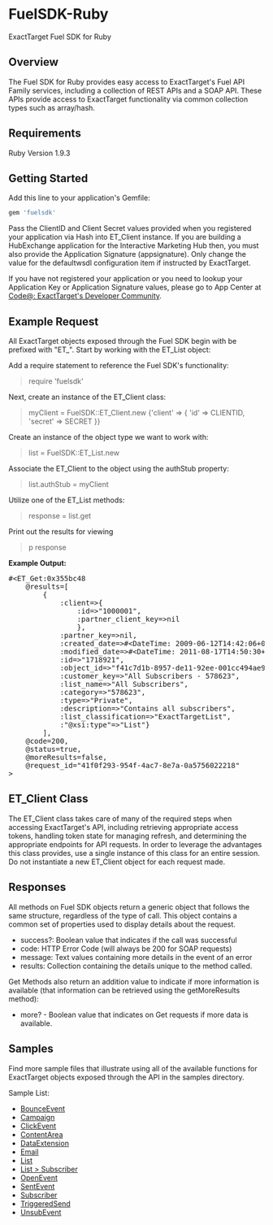 FuelSDK-Ruby
============

ExactTarget Fuel SDK for Ruby

## Overview ##
The Fuel SDK for Ruby provides easy access to ExactTarget's Fuel API Family services, including a collection of REST APIs and a SOAP API. These APIs provide access to ExactTarget functionality via common collection types such as array/hash.

## Requirements ##
Ruby Version 1.9.3

## Getting Started ##
Add this line to your application's Gemfile:

```ruby
gem 'fuelsdk'
```

Pass the ClientID and Client Secret values provided when you registered your application via Hash into ET_Client instance. If you are building a HubExchange application for the Interactive Marketing Hub then, you must also provide the Application Signature (appsignature).  Only change the value for the defaultwsdl configuration item if instructed by ExactTarget.

If you have not registered your application or you need to lookup your Application Key or Application Signature values, please go to App Center at [Code@: ExactTarget's Developer Community](http://code.exacttarget.com/appcenter "Code@ App Center").

## Example Request ##
All ExactTarget objects exposed through the Fuel SDK begin with be prefixed with "ET\_".  Start by working with the ET_List object:

Add a require statement to reference the Fuel SDK's functionality:
> require 'fuelsdk'

Next, create an instance of the ET_Client class:
> myClient = FuelSDK::ET_Client.new {'client' => { 'id' => CLIENTID, 'secret' => SECRET }}

Create an instance of the object type we want to work with:
> list = FuelSDK::ET_List.new

Associate the ET_Client to the object using the authStub property:
> list.authStub = myClient

Utilize one of the ET_List methods:
> response = list.get

Print out the results for viewing
> p response

**Example Output:**

<pre>
#&lt;ET_Get:0x355bc48
	@results=[
		{
			:client=>{
				:id=>"1000001",
				:partner_client_key=>nil
				},
			:partner_key=>nil,
			:created_date=>#&lt;DateTime: 2009-06-12T14:42:06+00:00 ((2454995j,52926s,100000000n),+0s,2299161j)&gt;,
			:modified_date=>#&lt;DateTime: 2011-08-17T14:50:30+00:00 ((2455791j,53430s,697000000n),+0s,2299161j)&gt;,
			:id=>"1718921",
			:object_id=>"f41c7d1b-8957-de11-92ee-001cc494ae9e",
			:customer_key=>"All Subscribers - 578623",
			:list_name=>"All Subscribers",
			:category=>"578623",
			:type=>"Private",
			:description=>"Contains all subscribers",
			:list_classification=>"ExactTargetList",
			:"@xsi:type"=>"List"}
		],
	@code=200,
	@status=true,
	@moreResults=false,
	@request_id="41f0f293-954f-4ac7-8e7a-0a5756022218"
>
</pre>

## ET\_Client Class ##

The ET\_Client class takes care of many of the required steps when accessing ExactTarget's API, including retrieving appropriate access tokens, handling token state for managing refresh, and determining the appropriate endpoints for API requests.  In order to leverage the advantages this class provides, use a single instance of this class for an entire session.  Do not instantiate a new ET_Client object for each request made.

## Responses ##
All methods on Fuel SDK objects return a generic object that follows the same structure, regardless of the type of call.  This object contains a common set of properties used to display details about the request.

- success?: Boolean value that indicates if the call was successful
- code: HTTP Error Code (will always be 200 for SOAP requests)
- message: Text values containing more details in the event of an error
- results: Collection containing the details unique to the method called.

Get Methods also return an addition value to indicate if more information is available (that information can be retrieved using the getMoreResults method):

 - more? - Boolean value that indicates on Get requests if more data is available.


## Samples ##
Find more sample files that illustrate using all of the available functions for ExactTarget objects exposed through the API in the samples directory.

Sample List:

 - [BounceEvent](https://github.com/ExactTarget/FuelSDK-Ruby/blob/master/samples/sample-bounceevent.rb)
 - [Campaign](https://github.com/ExactTarget/FuelSDK-Ruby/blob/master/samples/sample-campaign.rb)
 - [ClickEvent](https://github.com/ExactTarget/FuelSDK-Ruby/blob/master/samples/sample-clickevent.rb)
 - [ContentArea](https://github.com/ExactTarget/FuelSDK-Ruby/blob/master/samples/sample-contentarea.rb)
 - [DataExtension](https://github.com/ExactTarget/FuelSDK-Ruby/blob/master/samples/sample-dataextension.rb)
 - [Email](https://github.com/ExactTarget/FuelSDK-Ruby/blob/master/samples/sample-email.rb)
 - [List](https://github.com/ExactTarget/FuelSDK-Ruby/blob/master/samples/sample-list.rb)
 - [List > Subscriber](https://github.com/ExactTarget/FuelSDK-Ruby/blob/master/samples/sample-list.subscriber.rb)
 - [OpenEvent](https://github.com/ExactTarget/FuelSDK-Ruby/blob/master/samples/sample-openevent.rb)
 - [SentEvent](https://github.com/ExactTarget/FuelSDK-Ruby/blob/master/samples/sample-sentevent.rb)
 - [Subscriber](https://github.com/ExactTarget/FuelSDK-Ruby/blob/master/samples/sample-subscriber.rb)
 - [TriggeredSend](https://github.com/ExactTarget/FuelSDK-Ruby/blob/master/samples/sample-triggeredsend.rb)
 - [UnsubEvent](https://github.com/ExactTarget/FuelSDK-Ruby/blob/master/samples/sample-unsubevent.rb)






